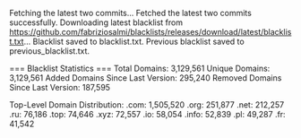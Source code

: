 Fetching the latest two commits...
Fetched the latest two commits successfully.
Downloading latest blacklist from https://github.com/fabriziosalmi/blacklists/releases/download/latest/blacklist.txt...
Blacklist saved to blacklist.txt.
Previous blacklist saved to previous_blacklist.txt.

=== Blacklist Statistics ===
Total Domains: 3,129,561
Unique Domains: 3,129,561
Added Domains Since Last Version: 295,240
Removed Domains Since Last Version: 187,595

Top-Level Domain Distribution:
  .com: 1,505,520
  .org: 251,877
  .net: 212,257
  .ru: 76,186
  .top: 74,646
  .xyz: 72,557
  .io: 58,054
  .info: 52,839
  .pl: 49,287
  .fr: 41,542

